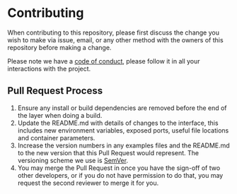 # Contributing

When contributing to this repository, please first discuss the change you wish to make via issue,
email, or any other method with the owners of this repository before making a change.

Please note we have a [code of conduct](CODE_OF_CONDUCT.md), please follow it in all your interactions with the project.

## Pull Request Process

1. Ensure any install or build dependencies are removed before the end of the layer when doing a
    build.
2. Update the README.md with details of changes to the interface, this includes new environment
    variables, exposed ports, useful file locations and container parameters.
3. Increase the version numbers in any examples files and the README.md to the new version that this
    Pull Request would represent. The versioning scheme we use is
   [SemVer](http://semver.org/v2.0.0.html).
4. You may merge the Pull Request in once you have the sign-off of two other developers, or if you
    do not have permission to do that, you may request the second reviewer to merge it for you.
